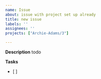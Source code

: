 ```yaml
---
name: Issue
about: issue with project set up already
title: new issue
labels: ''
assignees: ''
projects: ["Archie-Adams/3"]

---
```


**Description**
todo

**Tasks**
- [ ]
